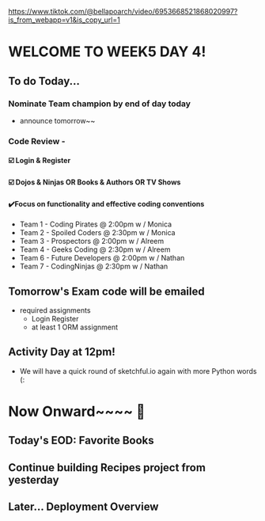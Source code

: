 https://www.tiktok.com/@bellapoarch/video/6953668521868020997?is_from_webapp=v1&is_copy_url=1

# WELCOME TO WEEK5 DAY 4!

## To do Today...

### Nominate Team champion by end of day today

- announce tomorrow~~

### Code Review -

#### :ballot_box_with_check: Login & Register

#### :ballot_box_with_check: Dojos & Ninjas OR Books & Authors OR TV Shows

#### :heavy_check_mark:Focus on functionality and effective coding conventions

- Team 1 - Coding Pirates @ 2:00pm w / Monica
- Team 2 - Spoiled Coders @ 2:30pm w / Monica
- Team 3 - Prospectors @ 2:00pm w / Alreem
- Team 4 - Geeks Coding @ 2:30pm w / Alreem
- Team 6 - Future Developers @ 2:00pm w / Nathan
- Team 7 - CodingNinjas @ 2:30pm w / Nathan

## Tomorrow's Exam code will be emailed
- required assignments
    - Login Register
    - at least 1 ORM assignment

## Activity Day at 12pm!

- We will have a quick round of sketchful.io again with more Python words (:

# Now Onward~~~~ :star2:

## Today's EOD: Favorite Books

## Continue building Recipes project from yesterday

## Later... Deployment Overview
